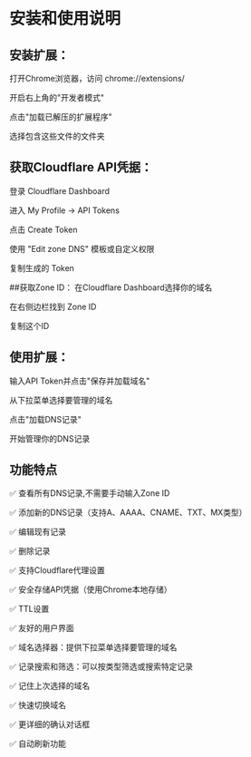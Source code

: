 # 安装和使用说明
## 安装扩展：
打开Chrome浏览器，访问 chrome://extensions/

开启右上角的"开发者模式"

点击"加载已解压的扩展程序"

选择包含这些文件的文件夹

## 获取Cloudflare API凭据：

登录 Cloudflare Dashboard

进入 My Profile → API Tokens

点击 Create Token

使用 "Edit zone DNS" 模板或自定义权限

复制生成的 Token

##获取Zone ID：
在Cloudflare Dashboard选择你的域名

在右侧边栏找到 Zone ID

复制这个ID

## 使用扩展：

输入API Token并点击"保存并加载域名"

从下拉菜单选择要管理的域名

点击"加载DNS记录"

开始管理你的DNS记录

## 功能特点
✅ 查看所有DNS记录,不需要手动输入Zone ID

✅ 添加新的DNS记录（支持A、AAAA、CNAME、TXT、MX类型）

✅ 编辑现有记录

✅ 删除记录

✅ 支持Cloudflare代理设置

✅ 安全存储API凭据（使用Chrome本地存储）

✅ TTL设置

✅ 友好的用户界面

✅ 域名选择器：提供下拉菜单选择要管理的域名

✅ 记录搜索和筛选：可以按类型筛选或搜索特定记录

✅ 记住上次选择的域名

✅ 快速切换域名
 
✅ 更详细的确认对话框

✅ 自动刷新功能
